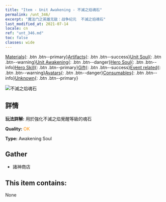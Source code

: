 ```yaml
---
title: "Item - Unit Awakening - 不滅之焰魂石"
permalink: /unt_346/
excerpt: "魔法门之英雄无敌：战争纪元  不滅之焰魂石"
last_modified_at: 2021-07-14
locale: cn
ref: "unt_346.md"
toc: false
classes: wide
---
```

 [Materials](/ItemsCN/){: .btn .btn--primary}[Artifacts](/ItemsCN/Artifacts/){: .btn .btn--success}[Unit Soul](/ItemsCN/UnitSoul/){: .btn .btn--warning}[Unit Awakening](/ItemsCN/UnitAwakening/){: .btn .btn--danger}[Hero Soul](/ItemsCN/HeroSoul/){: .btn .btn--info}[Hero Skill](/ItemsCN/HeroSkill/){: .btn .btn--primary}[Gift](/ItemsCN/Gift/){: .btn .btn--success}[Event related](/ItemsCN/Events/){: .btn .btn--warning}[Avatars](/ItemsCN/Avatars/){: .btn .btn--danger}[Consumables](/ItemsCN/Consumables/){: .btn .btn--info}[Unknown](/ItemsCN/Unknown/){: .btn .btn--primary}

 ![不滅之焰魂石](/images/u/tia_liehuoyuansu.jpg)

## 詳情
 **玩法詳解:** 用於強化不滅之焰覺醒等級的魂石

 **Quality:** <span style="color: #FF8C00">OK</span>

 **Type:** Awakening Soul

## Gather

*    諸神商店 

## This item contains:

  None


